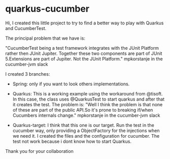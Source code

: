 # quarkus-cucumber

Hi, I created this little project to try to find a better way to play with Quarkus and CucumberTest.

The principal problem that we have is: 

"CucumberTest being a test framework integrates with the JUnit Platform rather then JUnit Jupiter. Together these two components are part of JUnit 5.Extensions are part of Jupiter. Not the JUnit Platform."
mpkorstanje in the cucumber-jvm slack

I created 3 branches:

- Spring: only if you want to look others implementations.

- Quarkus: This is a working example using the workaround from @tisoft. In this case, the class uses @QuarkusTest to start quarkus and after that it creates the test. The problem is:
"Well I think the problem is that none of these are part of the public API.So it's prone to breaking if/when Cucumbers internals change." mpkorstanje in the cucumber-jvm slack

- Quarkus-target: I think that this one is our target. Run the test in the cucumber way, only providing a ObjectFactory for the injections when we need it. I created the files and the configuration for cucumber. The test not work because i dont know how to start Quarkus.


Thank you for your collaboration

